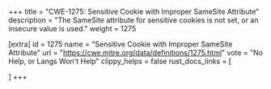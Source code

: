 +++
title = "CWE-1275: Sensitive Cookie with Improper SameSite Attribute"
description	= "The SameSite attribute for sensitive cookies is not set, or an insecure value is used."
weight = 1275

[extra]
id = 1275
name = "Sensitive Cookie with Improper SameSite Attribute"
url = "https://cwe.mitre.org/data/definitions/1275.html"
vote = "No Help, or Langs Won't Help"
clippy_helps = false
rust_docs_links = [
	
]
+++


